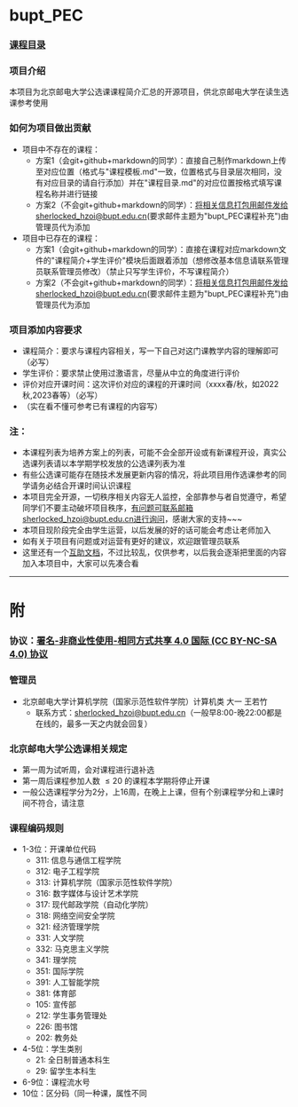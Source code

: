 # bupt_PEC
### [课程目录](课程目录.md)
### 项目介绍
本项目为北京邮电大学公选课课程简介汇总的开源项目，供北京邮电大学在读生选课参考使用
### 如何为项目做出贡献
- 项目中不存在的课程：
  - 方案1（会git+github+markdown的同学）：直接自己制作markdown上传至对应位置（格式与"课程模板.md"一致，位置格式与目录层次相同，没有对应目录的请自行添加）并在"课程目录.md"的对应位置按格式填写课程名称并进行链接
  - 方案2（不会git+github+markdown的同学）：将相关信息打包用邮件发给sherlocked_hzoi@bupt.edu.cn(要求邮件主题为"bupt_PEC课程补充")由管理员代为添加
- 项目中已存在的课程：
  - 方案1（会git+github+markdown的同学）：直接在课程对应markdown文件的"课程简介+学生评价"模块后面跟着添加（想修改基本信息请联系管理员联系管理员修改）（禁止只写学生评价，不写课程简介）
  - 方案2（不会git+github+markdown的同学）：将相关信息打包用邮件发给sherlocked_hzoi@bupt.edu.cn(要求邮件主题为"bupt_PEC课程补充")由管理员代为添加
### 项目添加内容要求
- 课程简介：要求与课程内容相关，写一下自己对这门课教学内容的理解即可（必写）
- 学生评价：要求禁止使用过激语言，尽量从中立的角度进行评价
- 评价对应开课时间：这次评价对应的课程的开课时间（xxxx春/秋，如2022秋,2023春等）（必写）
- （实在看不懂可参考已有课程的内容写）
### 注：
- 本课程列表为培养方案上的列表，可能不会全部开设或有新课程开设，真实公选课列表请以本学期学校发放的公选课列表为准
- 有些公选课可能存在随技术发展更新内容的情况，将此项目用作选课参考的同学请务必结合开课时间认识课程
- 本项目完全开源，一切秩序相关内容无人监控，全部靠参与者自觉遵守，希望同学们不要主动破坏项目秩序，有问题可联系邮箱sherlocked_hzoi@bupt.edu.cn进行询问，感谢大家的支持~~~
- 本项目现阶段完全由学生运营，以后发展的好的话可能会考虑让老师加入
- 如有关于项目有问题或对运营有更好的建议，欢迎跟管理员联系
- 这里还有一个[互助文档](https://docs.qq.com/sheet/DUUlEWVBoVHhlZmVO?tab=BB08J2&u=ab251f78845d4ad988fe19c14e07b89c)，不过比较乱，仅供参考，以后我会逐渐把里面的内容加入本项目中，大家可以先凑合看
---
# 附
### 协议：[署名-非商业性使用-相同方式共享 4.0 国际 (CC BY-NC-SA 4.0) 协议](https://creativecommons.org/licenses/by-nc-sa/4.0/deed.zh)
### 管理员
- 北京邮电大学计算机学院（国家示范性软件学院）计算机类 大一 王若竹
  - 联系方式：sherlocked_hzoi@bupt.edu.cn（一般早8:00-晚22:00都是在线的，最多一天之内就会回复）
### 北京邮电大学公选课相关规定
- 第一周为试听周，会对课程进行退补选
- 第一周后课程参加人数 $\leq 20$ 的课程本学期将停止开课
- 一般公选课程学分为2分，上16周，在晚上上课，但有个别课程学分和上课时间不符合，请注意
### 课程编码规则
- 1-3位：开课单位代码
  - 311: 信息与通信工程学院
  - 312: 电子工程学院
  - 313: 计算机学院（国家示范性软件学院）
  - 316: 数字媒体与设计艺术学院
  - 317: 现代邮政学院（自动化学院）
  - 318: 网络空间安全学院
  - 321: 经济管理学院
  - 331: 人文学院
  - 332: 马克思主义学院
  - 341: 理学院
  - 351: 国际学院
  - 391: 人工智能学院
  - 381: 体育部
  - 105: 宣传部
  - 212: 学生事务管理处
  - 226: 图书馆
  - 202: 教务处
- 4-5位：学生类别
  - 21: 全日制普通本科生
  - 29: 留学生本科生
- 6-9位：课程流水号
- 10位：区分码（同一种课，属性不同